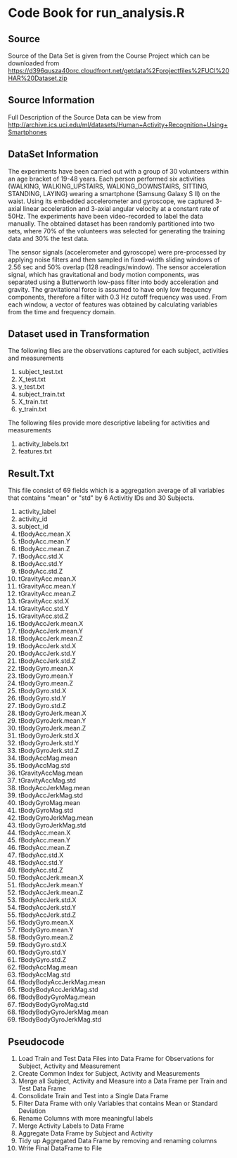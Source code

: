Code Book for run_analysis.R
========================================

Source
------
Source of the Data Set is given from the Course Project which can be downloaded from https://d396qusza40orc.cloudfront.net/getdata%2Fprojectfiles%2FUCI%20HAR%20Dataset.zip

Source Information
------------------
Full Description of the Source Data can be view from http://archive.ics.uci.edu/ml/datasets/Human+Activity+Recognition+Using+Smartphones

DataSet Information
-------------------
The experiments have been carried out with a group of 30 volunteers within an age bracket of 19-48 years. Each person performed six activities (WALKING, WALKING_UPSTAIRS, WALKING_DOWNSTAIRS, SITTING, STANDING, LAYING) wearing a smartphone (Samsung Galaxy S II) on the waist. Using its embedded accelerometer and gyroscope, we captured 3-axial linear acceleration and 3-axial angular velocity at a constant rate of 50Hz. The experiments have been video-recorded to label the data manually. The obtained dataset has been randomly partitioned into two sets, where 70% of the volunteers was selected for generating the training data and 30% the test data. 

The sensor signals (accelerometer and gyroscope) were pre-processed by applying noise filters and then sampled in fixed-width sliding windows of 2.56 sec and 50% overlap (128 readings/window). The sensor acceleration signal, which has gravitational and body motion components, was separated using a Butterworth low-pass filter into body acceleration and gravity. The gravitational force is assumed to have only low frequency components, therefore a filter with 0.3 Hz cutoff frequency was used. From each window, a vector of features was obtained by calculating variables from the time and frequency domain. 

Dataset used in Transformation
------------------------------
The following files are the observations captured for each subject, activities and measurements

1. subject_test.txt
2. X_test.txt
3. y_test.txt
4. subject_train.txt
5. X_train.txt
6. y_train.txt

The following files provide more descriptive labeling for activities and measurements

1. activity_labels.txt
2. features.txt


Result.Txt
----------
This file consist of 69 fields which is a aggregation average of all variables that contains "mean" or "std" by 6 Activitiy IDs and 30 Subjects.

1. activity_label
2. activity_id
3. subject_id
4. tBodyAcc.mean.X
5. tBodyAcc.mean.Y
6. tBodyAcc.mean.Z
7. tBodyAcc.std.X
8. tBodyAcc.std.Y
9. tBodyAcc.std.Z
10. tGravityAcc.mean.X
11. tGravityAcc.mean.Y
12. tGravityAcc.mean.Z
13. tGravityAcc.std.X
14. tGravityAcc.std.Y
15. tGravityAcc.std.Z
16. tBodyAccJerk.mean.X
17. tBodyAccJerk.mean.Y
18. tBodyAccJerk.mean.Z
19. tBodyAccJerk.std.X
20. tBodyAccJerk.std.Y
21. tBodyAccJerk.std.Z
22. tBodyGyro.mean.X
23. tBodyGyro.mean.Y
24. tBodyGyro.mean.Z
25. tBodyGyro.std.X
26. tBodyGyro.std.Y
27. tBodyGyro.std.Z
28. tBodyGyroJerk.mean.X
29. tBodyGyroJerk.mean.Y
30. tBodyGyroJerk.mean.Z
31. tBodyGyroJerk.std.X
32. tBodyGyroJerk.std.Y
33. tBodyGyroJerk.std.Z
34. tBodyAccMag.mean
35. tBodyAccMag.std
36. tGravityAccMag.mean
37. tGravityAccMag.std
38. tBodyAccJerkMag.mean
39. tBodyAccJerkMag.std
40. tBodyGyroMag.mean
41. tBodyGyroMag.std
42. tBodyGyroJerkMag.mean
43. tBodyGyroJerkMag.std
44. fBodyAcc.mean.X
45. fBodyAcc.mean.Y
46. fBodyAcc.mean.Z
47. fBodyAcc.std.X
48. fBodyAcc.std.Y
49. fBodyAcc.std.Z
50. fBodyAccJerk.mean.X
51. fBodyAccJerk.mean.Y
52. fBodyAccJerk.mean.Z
53. fBodyAccJerk.std.X
54. fBodyAccJerk.std.Y
55. fBodyAccJerk.std.Z
56. fBodyGyro.mean.X
57. fBodyGyro.mean.Y
58. fBodyGyro.mean.Z
59. fBodyGyro.std.X
60. fBodyGyro.std.Y
61. fBodyGyro.std.Z
62. fBodyAccMag.mean
63. fBodyAccMag.std
64. fBodyBodyAccJerkMag.mean
65. fBodyBodyAccJerkMag.std
66. fBodyBodyGyroMag.mean
67. fBodyBodyGyroMag.std
68. fBodyBodyGyroJerkMag.mean
69. fBodyBodyGyroJerkMag.std

Pseudocode
----------
1. Load Train and Test Data Files into Data Frame for Observations for Subject, Activity and Measurement
2. Create Common Index for Subject, Activity and Measurements
3. Merge all Subject, Activity and Measure into a Data Frame per Train and Test Data Frame
4. Consolidate Train and Test into a Single Data Frame
5. Filter Data Frame with only Variables that contains Mean or Standard Deviation
6. Rename Columns with more meaningful labels
7. Merge Activity Labels to Data Frame
8. Aggregate Data Frame by Subject and Activity
9. Tidy up Aggregated Data Frame by removing and renaming columns
10. Write Final DataFrame to File

